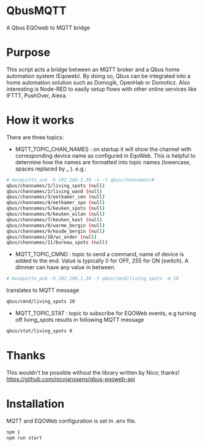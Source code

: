 # QbusMQTT
A Qbus EQOweb to MQTT bridge

# Purpose
This script acts a bridge between an MQTT broker and a Qbus home automation system (Eqoweb).
By doing so, Qbus can be integrated into a home automation solution such as Domogik, OpenHab or Domoticz. Also interesting is Node-RED to easily setup flows with other online services like IFTTT, PushOver, Alexa.

# How it works
There are three topics:
 - MQTT_TOPIC_CHAN_NAMES : on startup it will show the channel with corresponding device name as configured in EqoWeb. This is helpful to determine how the names are formatted into topic names (lowercase, spaces replaced by _ ).
 e.g.:
 ```bash
 # mosquitto_sub -h 192.168.1.30 -v -t qbus/channames/#
 qbus/channames/1/living_spots (null)
 qbus/channames/2/living_wand (null)
 qbus/channames/3/eetkamer_cen (null)
 qbus/channames/4/eetkamer_spo (null)
 qbus/channames/5/keuken_spots (null)
 qbus/channames/6/keuken_eilan (null)
 qbus/channames/7/keuken_kast (null)
 qbus/channames/8/warme_bergin (null)
 qbus/channames/9/koude_bergin (null)
 qbus/channames/10/wc_onder (null)
 qbus/channames/11/bureau_spots (null)

 ```
 - MQTT_TOPIC_CMND : topic to send a command, name of device is added to the end. Value is typically 0 for OFF, 255 for ON (switch). A dimmer can have any value in between.
```bash
# mosquitto_pub -h 192.168.1.30 -t qbus/cmnd/living_spots -m 10
 ```
 translates to MQTT message
 ```bash
 qbus/cmnd/living_spots 10
 ```
 - MQTT_TOPIC_STAT : topic to subscribe for EQOWeb events, e.g turning off living_spots results in following MQTT message
 ```bash
 qbus/stat/living_spots 0
 ```

# Thanks
This wouldn't be possible without the library written by Nico; thanks! https://github.com/nicojanssens/qbus-eqoweb-api

# Installation
MQTT and EQOWeb configuration is set in .env file.

```bash
npm i
npm run start
```
